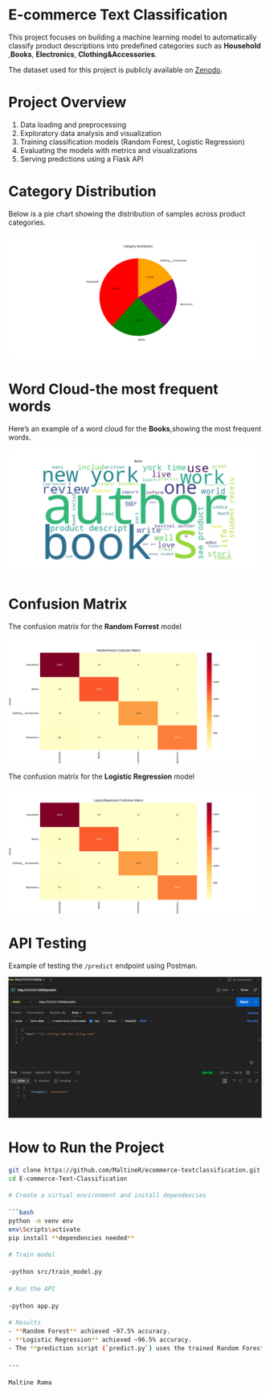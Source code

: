 # E-commerce Text Classification

This project focuses on building a machine learning model to automatically classify product descriptions into predefined categories such as    **Household** ,**Books**, **Electronics**, **Clothing&Accessories**.

The dataset used for this project is publicly available on [Zenodo](https://zenodo.org/records/3355823).

# Project Overview
1. Data loading and preprocessing 
2. Exploratory data analysis and visualization
3. Training classification models (Random Forest, Logistic Regression)
4. Evaluating the models with metrics and visualizations
5. Serving predictions using a Flask API

# Category Distribution
Below is a pie chart showing the distribution of samples across product categories.

![Category Distribution](images/CagetoryDistribution.png)

# Word Cloud-the most frequent words
Here’s an example of a word cloud for the **Books**,showing the most frequent words.

![Word Cloud - Books](images/WordCloud.png)

# Confusion Matrix
The confusion matrix for the **Random Forrest** model 

![Confusion Matrix](images/RandomF.png) 

The confusion matrix for the **Logistic Regression** model 

![Confusion Matrix](images/LogisticRegression.png) 


# API Testing
Example of testing the `/predict` endpoint using Postman.

![API Test](images/PostmanAPI.png)

# How to Run the Project
```bash
git clone https://github.com/MaltineR/ecommerce-textclassification.git
cd E-commerce-Text-Classification

# Create a virtual environment and install dependencies

```bash
python -m venv env
env\Scripts\activate
pip install **dependencies needed**

# Train model 

-python src/train_model.py
 
# Run the API

-python app.py

# Results
- **Random Forest** achieved ~97.5% accuracy.  
- **Logistic Regression** achieved ~96.5% accuracy.  
- The **prediction script (`predict.py`) uses the trained Random Forest model** to classify new product descriptions.

---

Maltine Rama
